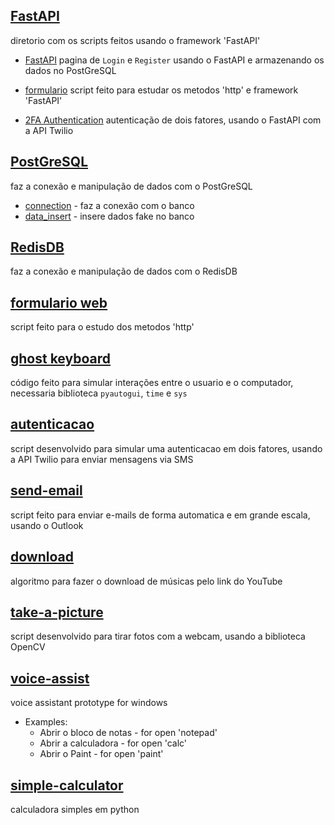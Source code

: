 ## [FastAPI](/FastAPI/)
diretorio com os scripts feitos usando o framework 'FastAPI'

- [FastAPI](/FastAPI_with_PostGreSQL/)
pagina de `Login` e `Register` usando o FastAPI e armazenando os dados no PostGreSQL

- [formulario](/FastAPI/form/)
script feito para estudar os metodos 'http' e framework 'FastAPI'  

- [2FA Authentication](/FastAPI/2FA/)
autenticação de dois fatores, usando o FastAPI com a API Twilio

## [PostGreSQL](/PostGreSQL/)
faz a conexão e manipulação de dados com o PostGreSQL
 - [connection](PostGreSQL/connection.py) - faz a conexão com o banco
 - [data_insert](Postgresql/data_insert/) - insere dados fake no banco

## [RedisDB](/connection_RedisDB/)
faz a conexão e manipulação de dados com o RedisDB

## [formulario web](/web-form/)
script feito para o estudo dos metodos 'http'

## [ghost keyboard](ghost-keyboard.py)
código feito para simular interações entre o usuario e o computador, necessaria biblioteca `pyautogui`, `time` e `sys`

## [autenticacao](autenticacao.py)
script desenvolvido para simular uma autenticacao em dois fatores, usando a API Twilio para enviar mensagens via SMS  

## [send-email](send-email.py)
script feito para enviar e-mails de forma automatica e em grande escala, usando o Outlook

## [download](download.py)
algoritmo para fazer o download de músicas pelo link do YouTube

## [take-a-picture](take-a-picture.py)
script desenvolvido para tirar fotos com a webcam, usando a biblioteca OpenCV

## [voice-assist](voice-assist.py)
voice assistant prototype for windows

- Examples:  
  - Abrir o bloco de notas - for open 'notepad'
  - Abrir a calculadora - for open 'calc'
  - Abrir o Paint - for open 'paint'

## [simple-calculator](simple-calculator.py)
calculadora simples em python  
